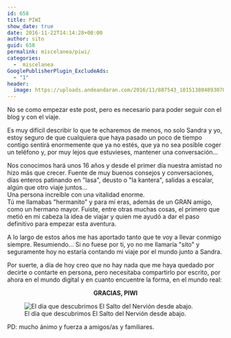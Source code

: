 ```yaml
---
id: 658
title: PIWI
show_date: true
date: 2016-11-22T14:14:28+00:00
author: sito
guid: 658
permalink: miscelanea/piwi/
categories:
  -  miscelanea
GooglePublisherPlugin_ExcludeAds:
  - "1"
header:
  image: https://uploads.andeandaran.com/2016/11/887543_10151380489307885_1616338551_o-e1479824276647.jpg
---
```


  No se como empezar este post, pero es necesario para poder seguir con el blog y con el viaje.

  Es muy difícil describir lo que te echaremos de menos, no solo Sandra y yo, estoy seguro de que cualquiera que haya pasado un poco de tiempo contigo sentirá enormemente que ya no estés, que ya no sea posible coger un teléfono y, por muy lejos que estuvieses, mantener una conversación...  

  Nos conocimos hará unos 16 años y desde el primer día nuestra amistad no hizo más que crecer. Fuente de muy buenos consejos y conversaciones, días enteros patinando en "lasa", deusto o "la kantera", salidas a escalar, algún que otro viaje juntos...<br /> Una persona increíble con una vitalidad enorme.<br /> Tú me llamabas "hermanito" y para mí eras, además de un GRAN amigo, como un hermano mayor. Fuiste, entre otras muchas cosas, el primero que metió en mi cabeza la idea de viajar y quien me ayudó a dar el paso definitivo para empezar esta aventura.

  A lo largo de estos años me has aportado tanto que te voy a llevar conmigo siempre. Resumiendo... Si no fuese por ti, yo no me llamaría "sito" y seguramente hoy no estaría contando mi viaje por el mundo junto a Sandra.

  Por suerte, a día de hoy creo que no hay nada que me haya quedado por decirte o contarte en persona, pero necesitaba compartirlo por escrito, por ahora en el mundo digital y en cuanto encuentre la forma, en el mundo real:

<p style="text-align: center;">
  <strong>GRACIAS, PIWI</strong>

<figure id="attachment_662" style="width: 550px" >
<img loading="lazy"  class="img-rounded wp-image-662 size-wcstandard" src="https://uploads.andeandaran.com/2016/11/887543_10151380489307885_1616338551_o-1.jpg?resize=550%2C825" alt="El día que descubrimos El Salto del Nervión desde abajo." /> <figcaption class="wp-caption-text">El día que descubrimos El Salto del Nervión desde abajo.</figcaption></figure> 

PD: mucho ánimo y fuerza a amigos/as y familiares.
